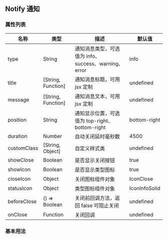 <div class="demo-header">
<p class="overviewicon">
  <span class="wapi-form-menubar"/>
</p>

## Notify 通知

<nova-uxlink widget-name="Notify"></nova-uxlink>

</div>

### 属性列表

| 名称        | 类型               | 描述                                                 | 默认值        |
| ----------- | ------------------ | ---------------------------------------------------- | ------------- |
| type        | String             | 通知消息类型，可选值为 info、success、warning、error | info          |
| title       | [String, Function] | 通知消息标题，可用 jsx 定制                          | undefined     |
| message     | [String, Function] | 通知消息文本，可用 jsx 定制                          | undefined     |
| position    | String             | 通知显示位置，可选值为 top-right、bottom-right       | bottom-right  |
| duration    | Number             | 自动关闭延时毫秒数                                   | 4500          |
| customClass | [String, Object]   | 自定义样式类                                         | undefined     |
| showClose   | Boolean            | 是否显示关闭按钮                                     | true          |
| showIcon    | Boolean            | 是否显示类型图标                                     | true          |
| closeIcon   | Object             | 关闭图标组件对象                                     | IconClose     |
| statusIcon  | Object             | 类型图标组件对象                                     | IconInfoSolid |
| beforeClose | () => Boolean      | 关闭前回调方法，返回 false 可阻止关闭                | undefined     |
| onClose     | Function           | 关闭回调                                             | undefined     |

### 基本用法

<nova-demo-view link="notify/basic-usage"></nova-demo-view>


<br>
